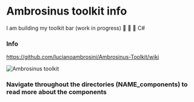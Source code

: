 # Ambrosinus toolkit info
  I am building my toolkit bar (work in progress) 🦏 🦗 🐍 C#
  ### Info
  https://github.com/lucianoambrosini/Ambrosinus-Toolkit/wiki
  
  ![Ambrosinus toolkit](https://ambrosinus.altervista.org/blog/wp-content/uploads/2022/08/LA_toolbar00.jpg)
  
  
### Navigate throughout the directories (NAME_components) to read more about the components

